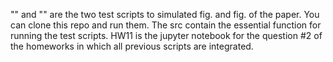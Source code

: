 "" and "" are the two test scripts to simulated fig. and fig. of the paper.
You can clone this repo and run them. The src contain the essential function for running the test scripts.
HW11 is the jupyter notebook for the question #2 of the homeworks in which all previous scripts are integrated.
